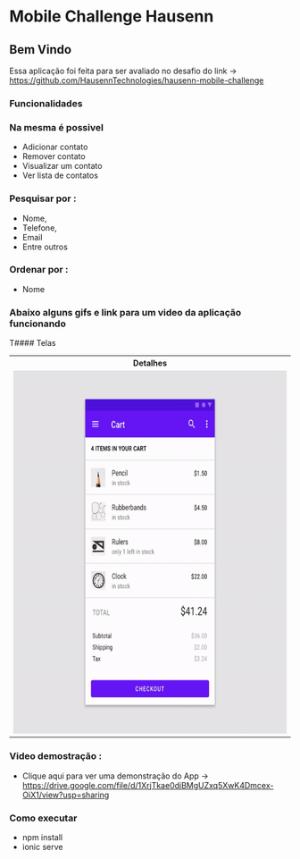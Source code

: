 # Mobile Challenge Hausenn

## Bem Vindo

Essa aplicação foi feita para ser avaliado no desafio do link → https://github.com/HausennTechnologies/hausenn-mobile-challenge

### Funcionalidades

### Na mesma é possivel

- Adicionar contato
- Remover contato
- Visualizar um contato
- Ver lista de contatos

 ### Pesquisar por :
  - Nome,
  - Telefone,
  - Email
  - Entre outros

   ### Ordenar por :
  - Nome

### Abaixo alguns gifs e link para um video da aplicação funcionando

T#### <i class="icon-file"></i> Telas
<table>
<tbody>
<tr>
  <th>Detalhes</th>
</tr>
<tr>
<td><img src="https://github.com/myfreecomm/desafio-mobile-android/blob/master/screens/01-list-parentchild.gif?raw=true" height="650" width="1060" style="max-width:100%;">
</td>
</tr>
</tbody>
</table>

### Video demostração :
  - Clique aqui para ver uma demonstração do App → https://drive.google.com/file/d/1XrjTkae0djBMgUZxq5XwK4Dmcex-OiX1/view?usp=sharing


### Como executar
- npm install
- ionic serve
